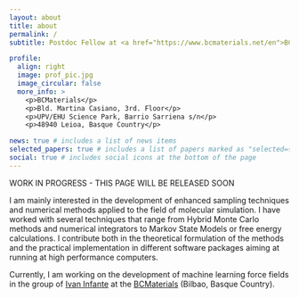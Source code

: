 ```yaml
---
layout: about
title: about
permalink: /
subtitle: Postdoc Fellow at <a href="https://www.bcmaterials.net/en">BCMaterials</a>

profile:
  align: right
  image: prof_pic.jpg
  image_circular: false
  more_info: >
    <p>BCMaterials</p>
    <p>Bld. Martina Casiano, 3rd. Floor</p>
    <p>UPV/EHU Science Park, Barrio Sarriena s/n</p>
    <p>48940 Leioa, Basque Country</p>

news: true # includes a list of news items
selected_papers: true # includes a list of papers marked as "selected={true}"
social: true # includes social icons at the bottom of the page
---
```


WORK IN PROGRESS - THIS PAGE WILL BE RELEASED SOON

I am mainly interested in the development of enhanced sampling techniques and numerical methods applied to the field of molecular simulation. I have worked with several techniques that range from Hybrid Monte Carlo methods and numerical integrators to Markov State Models or free energy calculations. I contribute both in the theoretical formulation of the methods and the practical implementation in different software packages aiming at running at high performance computers.

Currently, I am working on the development of machine learning force fields in the group of <a href="https://www.ikerbasque.net/es/ivan-infante">Ivan Infante</a> at the <a href="https://www.bcmaterials.net/en">BCMaterials</a> (Bilbao, Basque Country).
